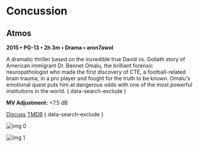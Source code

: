 # Concussion

## Atmos

**2015 • PG-13 • 2h 3m • Drama • aron7awol**

A dramatic thriller based on the incredible true David vs. Goliath story of American immigrant Dr. Bennet Omalu, the brilliant forensic neuropathologist who made the first discovery of CTE, a football-related brain trauma, in a pro player and fought for the truth to be known. Omalu's emotional quest puts him at dangerous odds with one of the most powerful institutions in the world.
{ data-search-exclude }

**MV Adjustment:** +7.5 dB

[Discuss](https://www.avsforum.com/threads/bass-eq-for-filtered-movies.2995212/post-58313330)  [TMDB](https://www.themoviedb.org/movie/321741)
{ data-search-exclude }

![img 0](https://i.imgur.com/iaEvUOe.jpg)

![img 1](https://i.imgur.com/dyQph5Z.jpg)

